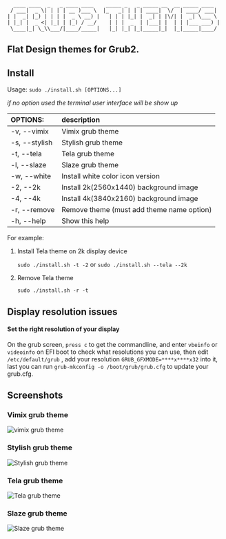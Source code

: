 ```
  ____ ____  _   _ ____ ____    _____ _   _ _____ __  __ _____ ____
 / ___|  _ \| | | | __ )___ \  |_   _| | | | ____|  \/  | ____/ ___|
| |  _| |_) | | | |  _ \ __) |   | | | |_| |  _| | |\/| |  _| \___ \
| |_| |  _ <| |_| | |_) / __/    | | |  _  | |___| |  | | |___ ___) |
 \____|_| \_\\___/|____/_____|   |_| |_| |_|_____|_|  |_|_____|____/

```

## Flat Design themes for Grub2.

## Install

Usage:  `sudo ./install.sh [OPTIONS...]`

_if no option used the terminal user interface will be show up_

|  OPTIONS:      | description |
|:---------------|:-------------|
| -v, --vimix    | Vimix grub theme |
| -s, --stylish  | Stylish grub theme |
| -t, --tela     | Tela grub theme |
| -l, --slaze    | Slaze grub theme |
| -w, --white    | Install white color icon version |
| -2, --2k       | Install 2k(2560x1440) background image |
| -4, --4k       | Install 4k(3840x2160) background image |
| -r, --remove   | Remove theme (must add theme name option) |
| -h, --help     | Show this help |

For example:

1. Install Tela theme on 2k display device

    `sudo ./install.sh -t -2`
    or
    `sudo ./install.sh --tela --2k`

2. Remove Tela theme

    `sudo ./install.sh -r -t`

## Display resolution issues

#### Set the right resolution of your display

On the grub screen, `press c` to get the commandline, and enter `vbeinfo` or `videoinfo` on EFI boot to check what resolutions you can use, then edit `/etc/default/grub` , add your resolution `GRUB_GFXMODE=****x****x32` into it, last you can run `grub-mkconfig -o /boot/grub/grub.cfg` to update your grub.cfg.

## Screenshots

### Vimix grub theme

![vimix grub theme](https://github.com/vinceliuice/grub2-themes/blob/master/screenshots/grub-theme-vimix.jpg?raw=true "vimix grub theme")

### Stylish grub theme

![Stylish grub theme](https://github.com/vinceliuice/grub2-themes/blob/master/screenshots/grub-theme-stylish.jpg?raw=true)

### Tela grub theme

![Tela grub theme](https://github.com/vinceliuice/grub2-themes/blob/master/screenshots/grub-theme-tela.jpg?raw=true)

### Slaze grub theme

![Slaze grub theme](https://github.com/vinceliuice/grub2-themes/blob/master/screenshots/grub-theme-slaze.jpg?raw=true)
